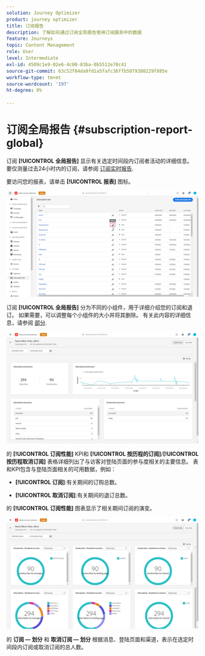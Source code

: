 ```yaml
---
solution: Journey Optimizer
product: journey optimizer
title: 订阅报告
description: 了解如何通过订阅全局报告使用订阅服务中的数据
feature: Journeys
topic: Content Management
role: User
level: Intermediate
exl-id: 4509c1e9-02e6-4c00-83ba-0b5512e70c41
source-git-commit: 63c52f04da9fd1a5fafc36ffb5079380229f885e
workflow-type: tm+mt
source-wordcount: '197'
ht-degree: 0%

---
```


# 订阅全局报告 {#subscription-report-global}

订阅 **[!UICONTROL 全局报告]** 显示有关选定时间段内订阅者活动的详细信息。 要仅测量过去24小时内的订阅，请参阅 [订阅实时报告](subscription-report-live.md).

要访问您的报表，请单击 **[!UICONTROL 报表]** 图标。

![](assets/subscription_report_7.png)

订阅 **[!UICONTROL 全局报告]** 分为不同的小组件，用于详细介绍您的订阅和退订。 如果需要，可以调整每个小组件的大小并将其删除。 有关此内容的详细信息，请参阅 [部分](global-report.md).

![](assets/subscription_report_1.png)

的 **[!UICONTROL 订阅性能]** KPI和 **[!UICONTROL 按历程的订阅]**/**[!UICONTROL 按历程取消订阅]** 表格详细列出了与访客对登陆页面的参与度相关的主要信息。 表和KPI包含与登陆页面相关的可用数据，例如：

* **[!UICONTROL 订阅]**:有关期间的订购总数。

* **[!UICONTROL 取消订阅]**:有关期间的退订总数。

的 **[!UICONTROL 订阅性能]** 图表显示了相关期间订阅的演变。

![](assets/subscription_report_2.png)

的 **订阅 — 划分** 和 **取消订阅 — 划分** 根据消息、登陆页面和渠道，表示在选定时间段内订阅或取消订阅的总人数。
